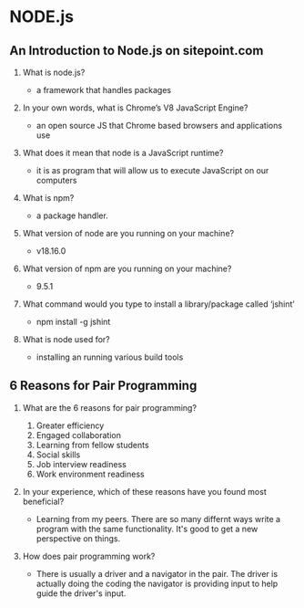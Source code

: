 # NODE.js

## An Introduction to Node.js on sitepoint.com

1. What is node.js?
    - a framework that handles packages

2. In your own words, what is Chrome’s V8 JavaScript Engine?
    - an open source JS that Chrome based browsers and applications use

3. What does it mean that node is a JavaScript runtime?
    - it is as program that will allow us to execute JavaScript on our computers

4. What is npm?
    - a package handler.

5. What version of node are you running on your machine?
    - v18.16.0 

6. What version of npm are you running on your machine?
    - 9.5.1

7. What command would you type to install a library/package called ‘jshint’
    - npm install -g jshint

8. What is node used for?
    - installing an running various build tools

## 6 Reasons for Pair Programming

1. What are the 6 reasons for pair programming?
    1. Greater efficiency
    1. Engaged collaboration
    1. Learning from fellow students
    1. Social skills
    1. Job interview readiness
    1. Work environment readiness

2. In your experience, which of these reasons have you found most beneficial?
    - Learning from my peers. There are so many differnt ways write a program with the same functionality. It's good to get a new perspective on things. 

3. How does pair programming work?
    - There is usually a driver and a navigator in the pair. The driver is actually doing the coding the navigator is providing input to help guide the driver's input.